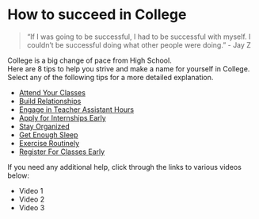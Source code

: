 # How to succeed in College

> “If I was going to be successful, I had to be successful with myself. I couldn’t be successful doing what other people were doing.” - Jay Z

College is a big change of pace from High School. 
<br/>
Here are 8 tips to help you strive and make a name for yourself in College.
<br/>
Select any of the following tips for a more detailed explanation.

- [Attend Your Classes](https://github.com/wardenevanMU/IT1600MarkdownFinal/blob/Master/AttendClasses.md)
- [Build Relationships](https://github.com/wardenevanMU/IT1600MarkdownFinal/blob/Master/BuildRelationships.md)
- [Engage in Teacher Assistant Hours](https://github.com/wardenevanMU/IT1600MarkdownFinal/blob/Master/TAHours.md)
- [Apply for Internships Early](https://github.com/wardenevanMU/IT1600MarkdownFinal/blob/Master/AttendClasses.md)
- [Stay Organized](https://github.com/wardenevanMU/IT1600MarkdownFinal/blob/Master/AttendClasses.md)
- [Get Enough Sleep](https://github.com/wardenevanMU/IT1600MarkdownFinal/blob/Master/AttendClasses.md)
- [Exercise Routinely](https://github.com/wardenevanMU/IT1600MarkdownFinal/blob/Master/AttendClasses.md)
- [Register For Classes Early ](https://github.com/wardenevanMU/IT1600MarkdownFinal/blob/Master/AttendClasses.md)



If you need any additional help, click through the links to various videos below:
- Video 1
- Video 2
- Video 3


